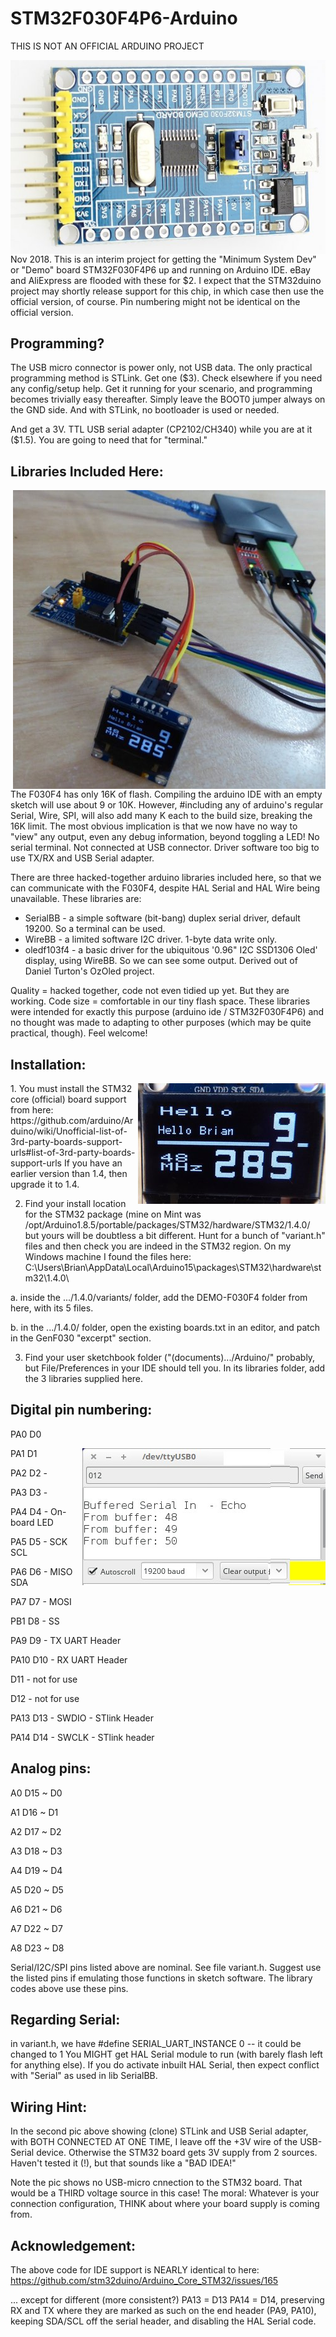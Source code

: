 # STM32F030F4P6-Arduino

THIS IS NOT AN OFFICIAL ARDUINO PROJECT

<img align="right" src="STM32F030-Dev-Brd.jpg">Nov 2018. This is an interim project 
for getting the "Minimum System Dev" or "Demo" board STM32F030F4P6
up and running on Arduino IDE.  eBay and AliExpress are flooded with these for $2.  I expect that the STM32duino project may shortly release 
support for this chip, in which case then use the official version, of course.  Pin numbering might 
not be identical on the official version.

## Programming?

The USB micro connector is power only, not USB data. The only practical programming method is STLink.
Get one ($3). Check elsewhere if you need any config/setup help. 
Get it running for your scenario, and programming becomes trivially easy thereafter. Simply leave the BOOT0 jumper always on the GND side.
And with STLink, no bootloader is used or needed.

And get a 3V. TTL USB serial adapter (CP2102/CH340) while you are at it ($1.5). You are going to need that for "terminal."

## Libraries Included Here:

<img align="right" src="P1070122.JPG">The F030F4 has only 16K of flash. Compiling the arduino IDE with an empty sketch will use about 9 or 10K. 
However, #including any of arduino's regular Serial, Wire, SPI, will also add many K each to the build size, breaking the 16K limit.
The most obvious implication is that we now have no way to "view" any output, even any debug information,
beyond toggling a LED!  No serial terminal. Not connected at USB connector. 
Driver software too big to use TX/RX and USB Serial adapter.

There are three hacked-together arduino libraries included here, so that we can communicate 
with the F030F4, despite HAL Serial and HAL Wire being unavailable. These libraries are:

 - SerialBB - a simple software (bit-bang) duplex serial driver, default 19200. 
      So a terminal can be used.
 - WireBB - a limited software I2C driver. 1-byte data write only. 
 - oledf103f4 - a basic driver for the ubiquitous '0.96" I2C SSD1306 Oled' display, using WireBB.
      So we can see some output. Derived out of Daniel Turton's OzOled project.

Quality = hacked together, code not even tidied up yet.  But they are working.
Code size = comfortable in our tiny flash space.
These libraries were intended for exactly this purpose (arduino ide / STM32F030F4P6)
and no thought was made to adapting to other purposes (which may be quite practical, though).
Feel welcome!

## Installation:

<img align="right" src="P1070121.JPG">
1. You must install the STM32 core (official) board support from here:
   https://github.com/arduino/Arduino/wiki/Unofficial-list-of-3rd-party-boards-support-urls#list-of-3rd-party-boards-support-urls
   If you have an earlier version than 1.4, then upgrade it to 1.4.
   
   
2. Find your install location for the STM32 package (mine on Mint was /opt/Arduino1.8.5/portable/packages/STM32/hardware/STM32/1.4.0/
but yours will be doubtless a bit different. Hunt for a bunch of "variant.h" files and then check
you are indeed in the STM32 region. On my Windows machine I found the files here:  C:\Users\Brian\AppData\Local\Arduino15\packages\STM32\hardware\stm32\1.4.0\

a. inside the .../1.4.0/variants/ folder, add the DEMO-F030F4 folder from here, with its 5 files.

b. in the .../1.4.0/ folder, open the existing boards.txt in an editor, and patch in the GenF030 "excerpt" section.

3. Find your user sketchbook folder ("(documents).../Arduino/" probably, but File/Preferences in your IDE should tell you.
In its libraries folder, add the 3 libraries supplied here.


## Digital pin numbering:

  PA0  D0 
  
  PA1  D1 <img align="right" src="ss66.jpg">
  
  PA2  D2  - 
  
  PA3  D3  - 
  
  PA4  D4  - On-board LED
  
  PA5  D5  - SCK   SCL
  
  PA6  D6  - MISO  SDA  
  
  PA7  D7  - MOSI  
  
  PB1  D8  - SS
  
  PA9  D9  - TX UART Header
  
  PA10 D10 - RX UART Header
  
  D11 - not for use
  
  D12 - not for use
  
  PA13 D13 - SWDIO  - STlink Header
  
  PA14 D14 - SWCLK  - STlink header
  

## Analog pins:

A0	D15 ~ D0

A1	D16 ~ D1

A2	D17 ~ D2

A3	D18 ~ D3

A4	D19 ~ D4

A5	D20 ~ D5

A6	D21 ~ D6

A7	D22 ~ D7

A8	D23 ~ D8

	
Serial/I2C/SPI pins listed above are nominal. See file variant.h.
Suggest use the listed pins if emulating those functions in sketch software.
The library codes above use these pins.

## Regarding Serial: 

in variant.h, we have #define SERIAL_UART_INSTANCE    0 -- it could be changed to 1
You MIGHT get HAL Serial module to run (with barely flash left for anything else).
If you do activate inbuilt HAL Serial, then expect conflict with "Serial" as used in lib SerialBB.

## Wiring Hint:

In the second pic above showing (clone) STLink and USB Serial adapter, with BOTH CONNECTED AT ONE TIME, I leave off the +3V wire of the USB-Serial device. Otherwise the STM32 board gets 3V supply from 2 sources. Haven't tested it (!), but that sounds like a "BAD IDEA!"

Note the pic shows no USB-micro cnnection to the STM32 board. That would be a THIRD voltage source in this case! The moral: Whatever is your connection configuration, THINK about where your board supply is coming from.

## Acknowledgement:

The above code for IDE support is NEARLY identical to here:
    https://github.com/stm32duino/Arduino_Core_STM32/issues/165
    
... except for different (more consistent?) PA13 = D13  PA14 = D14, 
preserving RX and TX where they are marked as such on the end header (PA9, PA10),
keeping SDA/SCL off the serial header,
and disabling the HAL Serial code.


